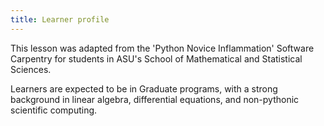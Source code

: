 ```yaml
---
title: Learner profile
---
```


This lesson was adapted from the 'Python Novice Inflammation'
Software Carpentry for students in ASU's School of Mathematical and
Statistical Sciences. 

Learners are expected to be in Graduate programs, with a strong
background in linear algebra, differential equations, and non-pythonic
scientific computing.

